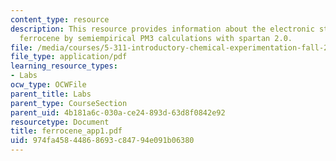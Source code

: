 ```yaml
---
content_type: resource
description: This resource provides information about the electronic structure of
  ferrocene by semiempirical PM3 calculations with spartan 2.0.
file: /media/courses/5-311-introductory-chemical-experimentation-fall-2005/974fa45844868693c84794e091b06380_ferrocene_app1.pdf
file_type: application/pdf
learning_resource_types:
- Labs
ocw_type: OCWFile
parent_title: Labs
parent_type: CourseSection
parent_uid: 4b181a6c-030a-ce24-893d-63d8f0842e92
resourcetype: Document
title: ferrocene_app1.pdf
uid: 974fa458-4486-8693-c847-94e091b06380
---
```

